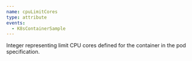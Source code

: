 ```yaml
---
name: cpuLimitCores
type: attribute
events:
  - K8sContainerSample
---
```


Integer representing limit CPU cores defined for the container in the pod specification.